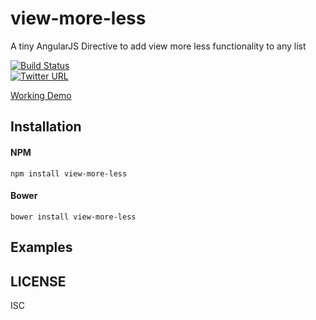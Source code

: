 # view-more-less

A tiny AngularJS Directive to add view more less functionality to any list

[![Build Status](https://travis-ci.org/cynx/view-more-less.svg?branch=master)](https://travis-ci.org/cynx/view-more-less)   
[![Twitter URL](https://img.shields.io/twitter/url/http/shields.io.svg?style=social&style=flat-square)](https://twitter.com/intent/tweet?text=Check%20out%20angular-view-more-less-directive!%20https://github.com/cynx/view-more-less)

[Working Demo](https://plnkr.co/edit/ww67uU?p=info)

## Installation


#### NPM

```
npm install view-more-less
```
#### Bower

```
bower install view-more-less
```

## Examples


## LICENSE

ISC




